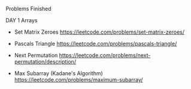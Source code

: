 Problems Finished

DAY 1
Arrays
- Set Matrix Zeroes
<https://leetcode.com/problems/set-matrix-zeroes/>

- Pascals Triangle
<https://leetcode.com/problems/pascals-triangle/>

- Next Permutation
<https://leetcode.com/problems/next-permutation/description/>

- Max Subarray (Kadane's Algorithm)
<https://leetcode.com/problems/maximum-subarray/>
